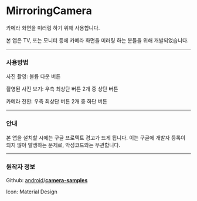 # MirroringCamera
 카메라 화면을 미러링 하기 위해 사용합니다.

본 앱은 TV, 또는 모니터 등에 카메라 화면을 미러링 하는 분들을 위해 개발되었습니다.

-----

### 사용방법

사진 촬영: 볼륨 다운 버튼

촬영된 사진 보기: 우측 최상단 버튼 2개 중 상단 버튼

카메라 전환: 우측 최상단 버튼 2개 중 하단 버튼



---

### 안내

본 앱을 설치할 시에는 구글 프로텍트 경고가 뜨게 됩니다. 이는 구글에 개발자 등록이 되지 않아 발생하는 문제로, 악성코드와는 무관합니다.



---

### 원작자 정보

Github: [android](https://github.com/android)/**[camera-samples](https://github.com/android/camera-samples)**

Icon: Material Design